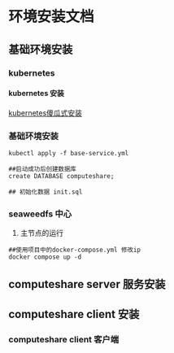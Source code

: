 # 环境安装文档

## 基础环境安装

### kubernetes

#### kubernetes 安装
[kubernetes傻瓜式安装](https://github.com/abing258/kubernetes-study/blob/main/Linux-master-node-installation.md)

### 基础环境安装
```shell
kubectl apply -f base-service.yml

##启动成功后创建数据库
create DATABASE computeshare;

## 初始化数据 init.sql
```

### seaweedfs 中心
1. 主节点的运行
```shell
##使用项目中的docker-compose.yml 修改ip
docker compose up -d 

```

## computeshare server 服务安装


## computeshare client 安装


### computeshare client 客户端

### 
